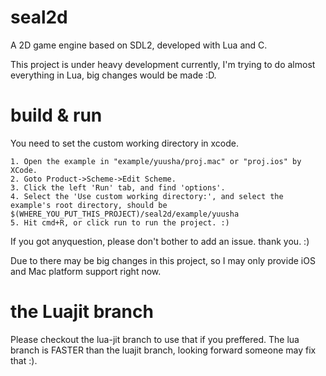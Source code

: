 # seal2d
A 2D game engine based on SDL2, developed with Lua and C.

This project is under heavy development currently, I'm trying to do almost everything in Lua, big changes would be made :D.

# build & run

You need to set the custom working directory in xcode.
    
    1. Open the example in "example/yuusha/proj.mac" or "proj.ios" by XCode. 
    2. Goto Product->Scheme->Edit Scheme.
    3. Click the left 'Run' tab, and find 'options'.
    4. Select the 'Use custom working directory:', and select the example's root directory, should be
    $(WHERE_YOU_PUT_THIS_PROJECT)/seal2d/example/yuusha
    5. Hit cmd+R, or click run to run the project. :)
  
If you got anyquestion, please don't bother to add an issue. thank you. :)

Due to there may be big changes in this project, so I may only provide iOS and Mac platform support right now.

# the Luajit branch
Please checkout the lua-jit branch to use that if you preffered. The lua branch is FASTER than the luajit branch, looking forward someone may fix that :).
